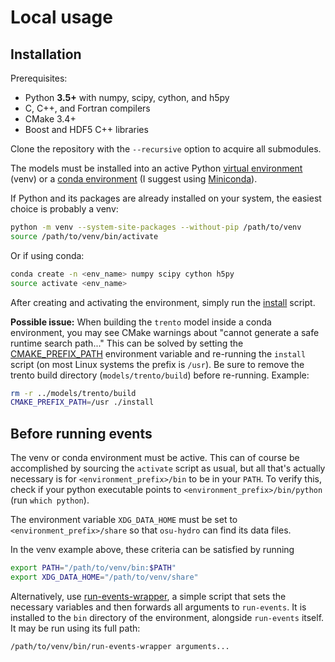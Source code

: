 # Local usage

## Installation

Prerequisites:

- Python __3.5+__ with numpy, scipy, cython, and h5py
- C, C++, and Fortran compilers
- CMake 3.4+
- Boost and HDF5 C++ libraries

Clone the repository with the `--recursive` option to acquire all submodules.

The models must be installed into an active Python [virtual environment](https://docs.python.org/3/library/venv.html) (venv) or a [conda environment](https://conda.io/docs/user-guide/tasks/manage-environments.html) (I suggest using [Miniconda](https://conda.io/miniconda.html)).

If Python and its packages are already installed on your system, the easiest choice is probably a venv:
```bash
python -m venv --system-site-packages --without-pip /path/to/venv
source /path/to/venv/bin/activate
```
Or if using conda:
```bash
conda create -n <env_name> numpy scipy cython h5py
source activate <env_name>
```

After creating and activating the environment, simply run the [install](install) script.

__Possible issue:__
When building the `trento` model inside a conda environment, you may see CMake warnings about "cannot generate a safe runtime search path..."
This can be solved by setting the [CMAKE_PREFIX_PATH](https://cmake.org/cmake/help/latest/variable/CMAKE_PREFIX_PATH.html) environment variable and re-running the `install` script (on most Linux systems the prefix is `/usr`).
Be sure to remove the trento build directory (`models/trento/build`) before re-running.
Example:
```bash
rm -r ../models/trento/build
CMAKE_PREFIX_PATH=/usr ./install
```

## Before running events

The venv or conda environment must be active.
This can of course be accomplished by sourcing the `activate` script as usual, but all that's actually necessary is for `<environment_prefix>/bin` to be in your `PATH`.
To verify this, check if your python executable points to `<environment_prefix>/bin/python` (run `which python`).

The environment variable `XDG_DATA_HOME` must be set to `<environment_prefix>/share` so that `osu-hydro` can find its data files.

In the venv example above, these criteria can be satisfied by running
```bash
export PATH="/path/to/venv/bin:$PATH"
export XDG_DATA_HOME="/path/to/venv/share"
```
Alternatively, use [run-events-wrapper](../models/run-events-wrapper), a simple script that sets the necessary variables and then forwards all arguments to `run-events`.
It is installed to the `bin` directory of the environment, alongside `run-events` itself.
It may be run using its full path:

    /path/to/venv/bin/run-events-wrapper arguments...
